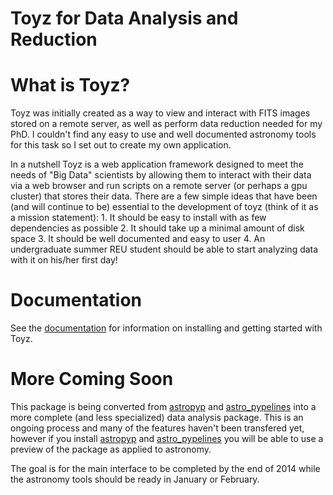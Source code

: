 Toyz for Data Analysis and Reduction
====================================

What is Toyz?
=============
Toyz was initially created as a way to view and interact with FITS images stored on a remote 
server, as well as perform data reduction needed for my PhD. I couldn't find any easy to use
and well documented astronomy tools for this task so I set out to create my own application.

In a nutshell Toyz is a web application framework designed to meet the needs of "Big Data"
scientists by allowing them to interact with their data via a web browser and run
scripts on a remote server (or perhaps a gpu cluster) that stores their data.
There are a few simple ideas that have been (and will continue to be) essential to the
development of toyz (think of it as a mission statement): 
    1. It should be easy to install with as few dependencies as possible
    2. It should take up a minimal amount of disk space
    3. It should be well documented and easy to user
    4. An undergraduate summer REU student should be able to start analyzing data with
       it on his/her first day!

Documentation
=============
See the [documentation](http://fred3m.github.io/toyz/) for information on installing and
getting started with Toyz.

More Coming Soon
================
This package is being converted from [astropyp](https://github.com/fred3m/astropyp) and 
[astro_pypelines](https://github.com/fred3m/astro_pypelines) into a more complete 
(and less specialized) data analysis package. This is an ongoing process and many
of the features haven't been transfered yet, however if you install 
[astropyp](https://github.com/fred3m/astropyp) 
and [astro_pypelines](https://github.com/fred3m/astro_pypelines) 
you will be able to use a preview of the package 
as applied to astronomy.

The goal is for the main interface to be completed by the end of 2014 while the astronomy 
tools should be ready in January or February.
